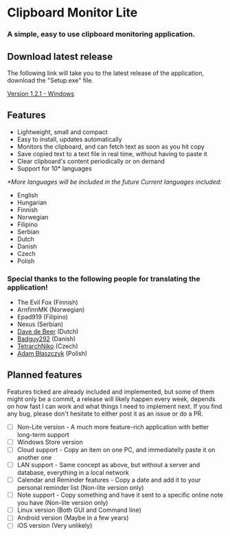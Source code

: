 # Clipboard Monitor Lite
### A simple, easy to use clipboard monitoring application.

## Download latest release

The following link will take you to the latest release of the application, download the "Setup.exe" file.

[Version 1.2.1 - Windows](https://github.com/SolluxKarkat/ClipboardMonitorLite/releases/latest)

## Features

* Lightweight, small and compact
* Easy to install, updates automatically
* Monitors the clipboard, and can fetch text as soon as you hit copy
* Save copied text to a text file in real time, without having to paste it
* Clear clipboard's content periodically or on demand
* Support for 10* languages

_*More languages will be included in the future_
_Current languages included:_

- English
- Hungarian
- Finnish
- Norwegian
- Filipino
- Serbian
- Dutch
- Danish
- Czech
- Polish

### Special thanks to the following people for translating the application!

- The Evil Fox (Finnish)
- ArnfinnMK (Norwegian)
- Epad919 (Filipino)
- Nexus (Serbian)
- [Dave de Beer](https://steamcommunity.com/id/FlunkyDave/) (Dutch)
- [Badguy292](https://steamcommunity.com/id/Badguy292/) (Danish)
- [TetrarchNiko](https://steamcommunity.com/id/AveryLongRoadAhead/) (Czech)
- [Adam Błaszczyk](https://github.com/Maissae) (Polish)

## Planned features
Features ticked are already included and implemented, but some of them might only be a commit, a release will likely happen every week, depends on how fast I can work and what things I need to implement next. If you find any bug, please don't hesitate to either post it as an issue or do a PR. 

- [ ] Non-Lite version - A much more feature-rich application with better long-term support
- [ ] Windows Store version
- [ ] Cloud support - Copy an item on one PC, and immediatelly paste it on another one
- [ ] LAN support - Same concept as above, but without a server and database, everything in a local network
- [ ] Calendar and Reminder features - Copy a date and add it to your personal reminder list (Non-lite version only)
- [ ] Note support - Copy something and have it sent to a specific online note you have (Non-lite version only)
- [ ] Linux version (Both GUI and Command line)
- [ ] Android version (Maybe in a few years)
- [ ] iOS version (Very unlikely)
